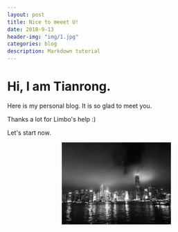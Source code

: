 ```yaml
---
layout: post
title: Nice to meeet U!
date: 2018-9-13
header-img: "img/1.jpg"  
categories: blog
description: Markdown tutorial
---
```



# Hi, I am Tianrong.

Here is my personal blog. It is so glad to meet you.

Thanks a lot for Limbo's help :)

Let's start now.

<div align="center">
	<img src="/img/postimg/pic_meetU.jpg" width="50%">
</div>



